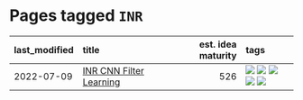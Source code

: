 # Pages tagged `INR`

|last_modified|title|est. idea maturity|tags
|:---|:---|---:|:---|
|2022-07-09|[INR CNN Filter Learning](../INR_CNN_filter_learning.md)|526|[![](https://img.shields.io/badge/tag-CNN-11772b)](../tags/CNN.md) [![](https://img.shields.io/badge/tag-INR-5fba1d)](../tags/INR.md) [![](https://img.shields.io/badge/tag-deep_learning-587798)](../tags/deep_learning.md) [![](https://img.shields.io/badge/tag-experimental-53417a)](../tags/experimental.md) [![](https://img.shields.io/badge/tag-filter_learning-2c91b4)](../tags/filter_learning.md)|